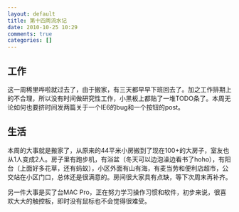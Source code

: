 ```yaml
---
layout: default
title: 第十四周流水记
date: 2010-10-25 10:29
comments: true
categories: []
---
```

<h2>工作</h2>
这一周稀里哗啦就过去了，由于搬家，有三天都早早下班回去了。加之工作排期上的不合理，所以没有时间做研究性工作，小黑板上都贴了一堆TODO条了。本周无论如何也要挤时间发两篇关于一个IE6的bug和一个按钮的post。
<h2>生活</h2>
本周的大事就是搬家了，从原来的44平米小房搬到了现在100+的大房子，室友也从1人变成2人。房子里有跑步机，有浴盆（冬天可以边泡澡边看书了hoho），有阳台（上面好多花草，还有蚂蚁），小区外面有山有海，有麦当劳和便利店超市，公交站在小区门口，总体还是很满意的。房间很大家具有点缺，等下次周末再补齐。

另一件大事是买了台MAC Pro，正在努力学习操作习惯和软件，初步来说，很喜欢大大的触控板，即时没有鼠标也不会觉得很难受。
